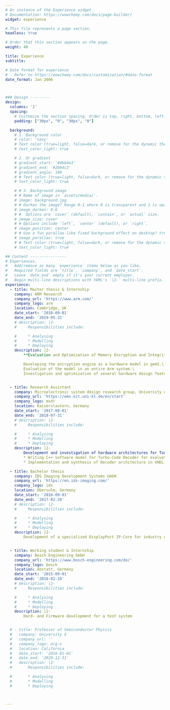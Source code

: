 ```yaml
---
# An instance of the Experience widget.
# Documentation: https://wowchemy.com/docs/page-builder/
widget: experience

# This file represents a page section.
headless: true

# Order that this section appears on the page.
weight: 40

title: Experience
subtitle:

# Date format for experience
#   Refer to https://wowchemy.com/docs/customization/#date-format
date_format: Jan 2006



### Design ---------
design:
  columns: '1'
  spacing:
    # Customize the section spacing. Order is top, right, bottom, left.
    padding: ["30px", "0", "30px", "0"]

  background:
    # 1. Background color
    # color: 'navy'
    # Text color (true=light, false=dark, or remove for the dynamic theme color).
    # text_color_light: true

    # 2. Or gradient
    # gradient_start: '#4bb4e3'
    # gradient_end: '#2b94c3'
    # gradient_angle: 180
    # # Text color (true=light, false=dark, or remove for the dynamic theme color).
    # text_color_light: true

    # # 3. Background image
    # # Name of image in `assets/media/`.
    # image: background.jpg
    # # Darken the image? Range 0-1 where 0 is transparent and 1 is opaque.
    # image_darken: 0.6
    # #  Options are `cover` (default), `contain`, or `actual` size.
    # image_size: cover
    # # Options include `left`, `center` (default), or `right`.
    # image_position: center
    # # Use a fun parallax-like fixed background effect on desktop? true/false
    # image_parallax: true
    # # Text color (true=light, false=dark, or remove for the dynamic theme color).
    # text_color_light: true

## Content ----------------
# Experiences.
#   Add/remove as many `experience` items below as you like.
#   Required fields are `title`, `company`, and `date_start`.
#   Leave `date_end` empty if it's your current employer.
#   Begin multi-line descriptions with YAML's `|2-` multi-line prefix.
experience:
  - title: Master thesis & Internship
    company: ARM Research
    company_url: 'https://www.arm.com/'
    company_logo: arm
    location: Cambridge, UK
    date_start: '2018-09-01'
    date_end: '2019-05-31'
    # description: |2-
    #     Responsibilities include:

    #     * Analysing
    #     * Modelling
    #     * Deploying
    description: |2-
        **Evaluation and Optimization of Memory Encryption and Integrity Protection.**

        Developing the encryption engine as a hardware model in gem5.\
        Evaluation of the model in an entire Arm system.\
        Investigation and optimization of several hardware design features.


  - title: Research Assistant
    company: Microelectronic system design research group, University of Kaiserslautern
    company_url: 'https://ems.eit.uni-kl.de/en/start'
    company_logo: msdr
    location: Kaiserslautern, Germany
    date_start: '2017-08-01'
    date_end: '2018-07-31'
    # description: |2-
    #     Responsibilities include:

    #     * Analysing
    #     * Modelling
    #     * Deploying
    description: |2-
        Development and investigation of hardware architectures for Turbo-Code Decoders:
        * Writing C++ software model for Turbo-Code Decoder for evaluation.
        * Implementation and synthesis of Decoder architecture in VHDL.

  - title: Bachelor thesis
    company: IDS Imaging Development Systems GmbH
    company_url: 'https://en.ids-imaging.com/'
    company_logo: ids
    location: Obersulm, Germany
    date_start: '2016-09-01'
    date_end: '2017-02-28'
    # description: |2-
    #     Responsibilities include:

    #     * Analysing
    #     * Modelling
    #     * Deploying
    description: |2-
        Development of a specialized DisplayPort IP-Core for industry cameras in VHDL, based on the Xilinx Artix7 FPGA.


  - title: Working student & Internship
    company: Bosch Engineering GmbH
    company_url: 'https://www.bosch-engineering.com/de/'
    company_logo: bosch
    location: Abstatt, Germany
    date_start: '2015-09-01'
    date_end: '2016-02-28'
    # description: |2-
    #     Responsibilities include:

    #     * Analysing
    #     * Modelling
    #     * Deploying
    description: |2-
        Hard- and Firmware development for a test system


  # - title: Professor of Semiconductor Physics
  #   company: University X
  #   company_url: ''
  #   company_logo: org-x
  #   location: California
  #   date_start: '2016-01-01'
  #   date_end: '2020-12-31'
  #   description: |2-
  #       Responsibilities include:

  #       * Analysing
  #       * Modelling
  #       * Deploying



---
```

